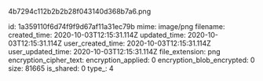 4b7294c112b2b2b28f043140d368b7a6.png

id: 1a359110f6d74f9f9d67af11a31ec79b
mime: image/png
filename: 
created_time: 2020-10-03T12:15:31.114Z
updated_time: 2020-10-03T12:15:31.114Z
user_created_time: 2020-10-03T12:15:31.114Z
user_updated_time: 2020-10-03T12:15:31.114Z
file_extension: png
encryption_cipher_text: 
encryption_applied: 0
encryption_blob_encrypted: 0
size: 81665
is_shared: 0
type_: 4